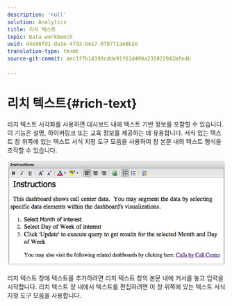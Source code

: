 ```yaml
---
description: 'null'
solution: Analytics
title: 리치 텍스트
topic: Data workbench
uuid: d4e98fd1-da1e-47d2-be17-0f8771ae6b2e
translation-type: tm+mt
source-git-commit: aec1f7b14198cdde91f61d490a235022943bfedb

---
```



# 리치 텍스트{#rich-text}

리치 텍스트 시각화를 사용하면 대시보드 내에 텍스트 기반 정보를 포함할 수 있습니다. 이 기능은 설명, 하이퍼링크 또는 교육 정보를 제공하는 데 유용합니다. 서식 있는 텍스트 창 위쪽에 있는 텍스트 서식 지정 도구 모음을 사용하여 창 본문 내의 텍스트 형식을 조작할 수 있습니다.

![](assets/rich_text.png)

리치 텍스트 창에 텍스트를 추가하려면 리치 텍스트 창의 본문 내에 커서를 놓고 입력을 시작합니다. 리치 텍스트 창 내에서 텍스트를 편집하려면 이 창 위쪽에 있는 텍스트 서식 지정 도구 모음을 사용합니다.
